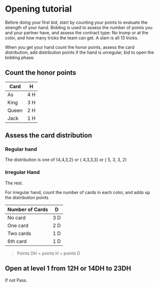 # Opening tutorial

Before doing your first bid, start by counting your points to evaluate the strength of your hand. Bidding is used to assess the number of points you and your partner have, and assess the contract type: No trump or at the color, and how many tricks the team can get. A slam is all 13 tricks. 
  
When you get your hand count the honor points, assess the card distribution, add distribution points if the hand is unregular, bid to open the bidding phase.

## Count the honor points

 | Card | H |
 | --- | --- |  
 | As | 4 H |  
 | King | 3 H |  
 | Queen | 2 H |  
 | Jack | 1 H |  

## Assess the card distribution

### Regular hand
The distribution is one of {4,4,3,2} or { 4,3,3,3} or { 5, 3, 3, 2}

### Irregular Hand
The rest.

For irregular hand, count the number of cards in each color, and adds up the distribution points

 | Number of Cards | D |
 | --- | --- |  
 | No card | 3 D |  
 | One card | 2 D |  
 | Two cards | 1 D |  
 | 6th card  | 1 D |  

> Points DH = points H + points D

## Open at level 1 from 12H or 14DH to 23DH

If not Pass.



